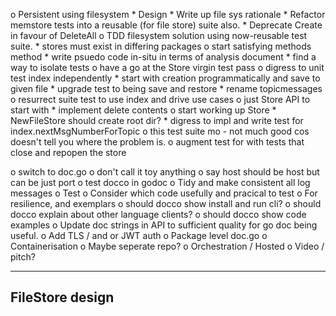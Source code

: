 o  Persistent using filesystem
    *  Design
    *  Write up file sys rationale
    *  Refactor memstore tests into a reusable (for file store) suite also.
    *  Deprecate Create in favour of DeleteAll
    o  TDD filesystem solution using now-reusable test suite.
        *  stores must exist in differing packages
        o  start satisfying methods method
            *  write psuedo code in-situ in terms of analysis document
            *  find a way to isolate tests
            o  have a go at the Store virgin test pass
                o  digress to unit test index independently
                    *  start with creation programmatically and save to given
                       file
                    *  upgrade test to being save and restore
                    *  rename topicmessages
                o   resurrect suite test to use index and drive use cases
                    o  just Store API to start with
                        *  implement delete contents
                        o  start working up Store
                            *  NewFileStore should create root dir?
                            *  digress to impl and write test for
                               index.nextMsgNumberForTopic
    o  this test suite mo - not much good cos doesn't tell you where the
               problem is.
    o  augment test for with tests that close and repopen the store



o  switch to doc.go
o  don't call it toy anything
o  say host should be host but can be just port
o  test docco in godoc
o  Tidy and make consistent all log messages
o  Test
    o  Consider which code usefully and pracical to test
    o  For resilience, and exemplars
o  should docco show install and run cli?
o  should docco explain about other language clients?
o  should docco show code examples
o  Update doc strings in API to sufficient quality for go doc being useful.
o  Add TLS / and or JWT auth
o  Package level doc.go
o  Containerisation
    o  Maybe seperate repo?
o  Orchestration / Hosted
o  Video / pitch?

----------------------------------------------------------------
FileStore design
----------------------------------------------------------------
